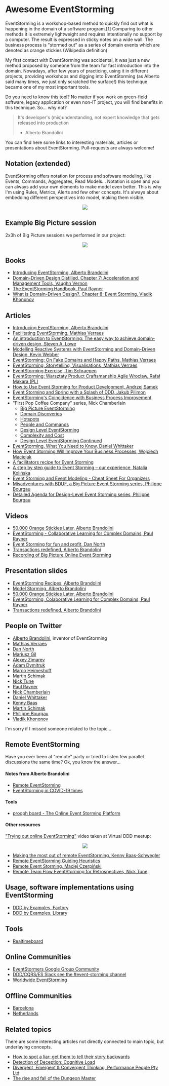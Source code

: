 # Awesome EventStorming

EventStorming is a workshop-based method to quickly find out what is happening in the domain of a software program.[1] Comparing to other methods it is extremely lightweight and requires intentionally no support by a computer. The result is expressed in sticky notes on a wide wall. The business process is "stormed out" as a series of domain events which are denoted as orange stickies (Wikipedia definition)

My first contact with EventStorming was accidental, it was just a new method proposed by someone from the team for fast introduction into the domain.  Nowadays, after few years of practicing, using it in different projects, providing workshops and digging into EventStorming (as Alberto said many times, we just only scratched the surface!) this technique became one of my most important tools.

Do you need to know this tool? No matter if you work on green-field software, legacy application or even non-IT project, you will find benefits in this technique. So... why not?

> It's developer's (mis)understanding, not expert knowledge that gets released into production
> - Alberto Brandolini

You can find here some links to interesting materials, articles or presentations about EventStorming. Pull-requests are always welcome!

## Notation (extended)

EventStorming offers notation for process and software modeling, like Events, Commands, Aggregates, Read Models... Notation is open and you can always add your own elements to make model even better. This is why I'm using Rules, Metrics, Alerts and few other concepts. It's always about embedding different perspectives into model, making them visible.

<p align="center">
  <img src="assets/notation.png" />
</p>

## Example Big Picture session

2x3h of Big Picture sessions we performed in our project:

<p align="center">
  <img src="assets/timelapses/timelapse-1.gif" />
</p>

## Books

- [Introducing EventStorming, Alberto Brandolini](http://eventstorming.com)
- [Domain-Driven Design Distilled, Chapter 7: Acceleration and Management Tools, Vaughn Vernon](https://www.pearson.com/us/higher-education/program/Vernon-Domain-Driven-Design-Distilled/PGM332632.html)
- [The EventStorming Handbook, Paul Rayner](https://leanpub.com/eventstorming_handbook)
- [What is Domain-Driven Design?, Chapter 8: Event Storming, Vladik Khononov](https://learning.oreilly.com/library/view/what-is-domain-driven/9781492057802/)

## Articles

- [Introducing EventStorming, Alberto Brandolini](http://ziobrando.blogspot.com/2013/11/introducing-event-storming.html)
- [Facilitating EventStorming, Mathias Verraes](http://verraes.net/2013/08/facilitating-event-storming/)
- [An introduction to EventStorming: The easy way to achieve domain-driven design, Steven A. Lowe](https://techbeacon.com/introduction-event-storming-easy-way-achieve-domain-driven-design)
- [Modelling Reactive Systems with EventStorming and Domain-Driven Design, Kevin Webber](https://blog.redelastic.com/corporate-arts-crafts-modelling-reactive-systems-with-event-storming-73c6236f5dd7)
- [EventStorming: On Fake Domains and Happy Paths, Mathias Verraes](http://verraes.net/2014/07/event-storming-fake-domains-happy-paths/)
- [EventStorming, Storytelling, Visualisations, Mathias Verraes](http://verraes.net/2015/03/event-storming-storytelling-visualisations/)
- [EventStorming Exercise, Tim Schraepen](http://sch3lp.github.io/2014/07/12/event-storming-exercise/)
- [EventStorming: Warsztaty Product Craftsmanship Agile Wrocław, Rafał Makara (PL)](https://rmakara.github.io/Event-Storming-Warsztaty-Agile-Wroclaw)
- [How to Use Event Storming for Product Development, Andrzej Samek](https://developers.livechatinc.com/blog/event-storming-for-product-development/)
- [Event Storming and Spring with a Splash of DDD, Jakub Pilimon](https://spring.io/blog/2018/04/11/event-storming-and-spring-with-a-splash-of-ddd)
- [EventStorming's Coincidence with Business Process Improvement](https://buildplease.com/pages/lean/)
- "First Pop Coffee Company" series, Nick Chamberlain
  - [Big Picture EventStorming](https://buildplease.com/pages/fpc-2/)
  - [Domain Discoveries](https://buildplease.com/pages/fpc-3/)
  - [Hotspots](https://buildplease.com/pages/fpc-4/)
  - [People and Commands](https://buildplease.com/pages/fpc-5/)
  - [Design Level EventStorming](https://buildplease.com/pages/fpc-6/)
  - [Complexity and Cost](https://buildplease.com/pages/fpc-7/)
  - [Design Level EventStorming Continued](https://buildplease.com/pages/fpc-8/)
- [EventStorming, What You Need to Know, Daniel Whittaker](http://danielwhittaker.me/2016/07/08/eventstorming-what-you-need-to-know/)
- [How Event Storming Will Improve Your Business Processes, Wojciech Maciejak](https://www.monterail.com/blog/event-storming-business-development)
- [A facilitators recipe for Event Storming](https://medium.com/@springdo/a-facilitators-recipe-for-event-storming-941dcb38db0d)
- [A step by step guide to Event Storming – our experience, Natalia Kolińska](https://www.boldare.com/blog/event-storming-guide/)
- [Event Storming and Event Modeling - Cheat Sheet For Organizers](https://github.com/ylorph/RandomThoughts/blob/master/2019.08.16_StormingWithStickies.md)
- [Misadventures with BDUF, a Big Picture Event Storming series, Philippe Bourgau](https://philippe.bourgau.net/misadventures-with-big-design-up-front/)
- [Detailed Agenda for Design-Level Event Storming series, Philippe Bourgau](https://philippe.bourgau.net/why-should-we-use-design-level-event-storming-for-ddd/)

## Videos

- [50.000 Orange Stickies Later, Alberto Brandolini](https://www.youtube.com/watch?v=1i6QYvYhlYQ)
- [EventStorming - Collaborative Learning for Complex Domains, Paul Rayner](https://www.youtube.com/watch?v=04tGbixfGEY)
- [Event Storming for fun and profit, Dan North](https://skillsmatter.com/skillscasts/8003-event-storming-for-fun-and-profit)
- [Transactions redefined, Alberto Brandolini](https://skillsmatter.com/skillscasts/9507-dddx-bytes)
- [Recording of Big Picture Online Event Storming](https://youtu.be/vwuSDCRghb8)

## Presentation slides

- [EventStorming Recipes, Alberto Brandolini](https://www.slideshare.net/ziobrando/event-storming-recipes)
- [Model Storming, Alberto Brandolini](https://www.slideshare.net/ziobrando/model-storming)
- [50.000 Orange Stickies Later, Alberto Brandolini](https://www.slideshare.net/ziobrando/50000-orange-stickies-later)
- [EventStorming, Colaborative Learning for Complex Domains, Paul Rayner](http://yowconference.com.au/slides/yowwest2016/Rayner-EventStorming.pdf)
- [Transactions redefined, Alberto Brandolini](https://www.slideshare.net/ziobrando/transactions-redefined)

## People on Twitter

- [Alberto Brandolini](https://twitter.com/ziobrando), inventor of EventStorming
- [Mathias Verraes](https://twitter.com/mathiasverraes)
- [Dan North](https://twitter.com/tastapod)
- [Mariusz Gil](https://twitter.com/mariuszgil)
- [Alexey Zimarev](https://twitter.com/Zimareff)
- [Adam Dymitruk](https://twitter.com/adymitruk)
- [Marco Heimeshoff](https://twitter.com/Heimeshoff)
- [Martin Schimak](https://twitter.com/martinschimak)
- [Nick Tune](https://twitter.com/ntcoding)
- [Paul Rayner](https://twitter.com/thepaulrayner)
- [Nick Chamberlain](https://twitter.com/heynickc)
- [Daniel Whittaker](https://twitter.com/codescribler)
- [Kenny Baas](https://twitter.com/kenny_baas)
- [Martin Schimak](https://twitter.com/martinschimak)
- [Philippe Bourgau](https://twitter.com/pbourgau)
- [Vladik Khononov](https://twitter.com/vladikk)

I'm sorry if I missed someone related to the topic...

## Remote EventStorming

Have you ever been at "remote" party or tried to listen few parallel discussions the same time? Ok, you know the answer... 

#### Notes from Alberto Brandolini

- [Remote EventStorming](https://blog.avanscoperta.it/it/2020/03/26/remote-eventstorming/)
- [EventStorming in COVID-19 times](https://blog.avanscoperta.it/it/2020/03/26/eventstorming-in-covid-19-times/)

#### Tools
- [prooph board - The Online Event Storming Platform](https://prooph-board.com)

#### Other resources

["Trying out online EventStorming"](https://www.youtube.com/watch?v=CbPEibNUe0s) video taken at Virtual DDD meetup:

<p align="center">
  <img src="assets/boards/trying-out-online-eventstorming.png" />
</p>

- [Making the most out of remote EventStorming, Kenny Baas-Schwegler](https://baasie.com/2020/03/19/making-the-most-out-of-remote-eventstorming/)
- [Remote EventStorming Guiding Heuristics](https://www.dddheuristics.com/remote-eventstorming/)
- [Remote Event Storming, Maciej Czerpiński](https://medium.com/@maciejczerpinski/remote-event-storming-bc3eff80110b)
- [Remote Team Flow EventStorming for Retrospectives, Nick Tune](https://medium.com/nick-tune-tech-strategy-blog/remote-team-flow-eventstorming-for-retrospectives-a8ea33cdb277)

## Usage, software implementations using EventStorming

- [DDD by Examples, Factory](https://github.com/ddd-by-examples/factory)
- [DDD by Examples, Library](https://github.com/ddd-by-examples/library)

## Tools

- [Realtimeboard](https://realtimeboard.com/)

## Online Communities

- [EventStormers Google Group Community](https://groups.google.com/forum/#!forum/eventstorming)
- [DDD/CQRS/ES Slack see the #event-storming channel](https://github.com/ddd-cqrs-es/slack-community)
- [Worldwide EventStorming](https://www.meetup.com/worldwide-eventstorming-meetup/)

## Offline Communities

- [Barcelona](https://www.meetup.com/Barcelona-EventStorming-for-Startups-and-Businesses-Meetup/)
- [Netherlands](https://www.meetup.com/Visual-Collaborators-Netherlands/)

## Related topics

There are some interesting articles not directly connected to main topic, but underlaying concepts.

- [How to spot a liar: get them to tell their story backwards](http://www.dailymail.co.uk/sciencetech/article-460505/How-spot-liar-tell-story-backwards.html)
- [Detection of Deception: Cognitive Load](http://psychology.iresearchnet.com/forensic-psychology/police-psychology/detection-of-deception-cognitive-load/)
- [Divergent, Emergent & Convergent Thinking, Performance People Pty Ltd](https://www.slideshare.net/GeoffatPerformancePeople/fan-explore-focus)
- [The rise and fall of the Dungeon Master](https://medium.com/@ziobrando/the-rise-and-fall-of-the-dungeon-master-c2d511eed12f)
